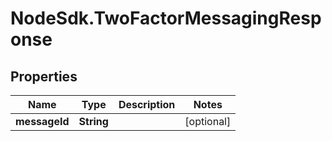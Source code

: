 # NodeSdk.TwoFactorMessagingResponse

## Properties

Name | Type | Description | Notes
------------ | ------------- | ------------- | -------------
**messageId** | **String** |  | [optional] 


